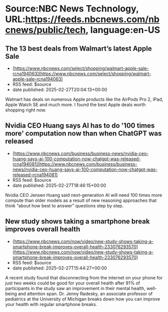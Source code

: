# Source:NBC News Technology, URL:https://feeds.nbcnews.com/nbcnews/public/tech, language:en-US

## The 13 best deals from Walmart’s latest Apple Sale
 - [https://www.nbcnews.com/select/shopping/walmart-apple-sale-rcna194063](https://www.nbcnews.com/select/shopping/walmart-apple-sale-rcna194063)
 - RSS feed: $source
 - date published: 2025-02-27T20:04:13+00:00

Walmart has deals on numerous Apple products like the AirPods Pro 2, iPad, Apple Watch SE and much more. I found the best Apple deals worth shopping right now.

## Nvidia CEO Huang says AI has to do '100 times more' computation now than when ChatGPT was released
 - [https://www.nbcnews.com/business/business-news/nvidia-ceo-huang-says-ai-100-computation-now-chatgpt-was-released-rcna194081](https://www.nbcnews.com/business/business-news/nvidia-ceo-huang-says-ai-100-computation-now-chatgpt-was-released-rcna194081)
 - RSS feed: $source
 - date published: 2025-02-27T18:46:15+00:00

Nvidia CEO Jensen Huang said next-generation AI will need 100 times more compute than older models as a result of new reasoning approaches that think “about how best to answer” questions step by step.

## New study shows taking a smartphone break improves overall health
 - [https://www.nbcnews.com/now/video/new-study-shows-taking-a-smartphone-break-improves-overall-health-233076293570](https://www.nbcnews.com/now/video/new-study-shows-taking-a-smartphone-break-improves-overall-health-233076293570)
 - RSS feed: $source
 - date published: 2025-02-27T15:44:27+00:00

A recent study found that disconnecting from the internet on your phone for just two weeks could be good for your overall health after 91% of participants in the study saw an improvement in their mental health, well-being and attention span. Dr. Jenny Radesky, an associate professor of pediatrics at the University of Michigan breaks down how you can improve your health with regular smartphone breaks.

